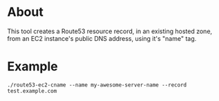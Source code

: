 # About

This tool creates a Route53 resource record, in an existing hosted zone, from an EC2 instance's public DNS address, using it's "name" tag.

# Example

    ./route53-ec2-cname --name my-awesome-server-name --record test.example.com